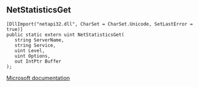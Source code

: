 ## NetStatisticsGet

```
[DllImport("netapi32.dll", CharSet = CharSet.Unicode, SetLastError = true)]
public static extern uint NetStatisticsGet(
   string ServerName,
   string Service,
   uint Level,
   uint Options,
   out IntPtr Buffer
);
```

[Microsoft documentation](https://docs.microsoft.com/en-us/windows/win32/api/lmapibuf/nf-lmapibuf-netstatisticsget)
